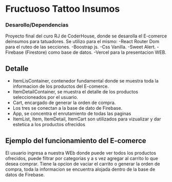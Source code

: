 # Fructuoso Tattoo Insumos
### Desarollo/Dependencias
Proyecto final del curo RJ de CoderHouse, donde se desarolla el E-comerce deinsumos para tatuadores.
Se utilizo para el mismo:
-React Router Dom para el ruteo de las secciones.
-Boostrap js.
-Css Vanilla.
-Sweet Alert.
-Firebase (Firestore) como base de datos.
-Vercel para la presentacion WEB.
## Detalle

- ItemLisContainer, contenedor fundamental donde se muestra toda la informacion de    los productos del E-comerce.
- ItemDetailContainer, se muestra el detalle de los productos seleccioneados por el   usuario.
- Cart, encargado de generar la orden de compra.
- Los tres se conectan a la base de dato de Firebase.
- App, se concentra el enrutamiento de todas las paginas
- ItemList, Item, ItemDetail, ItemCart son utilizados para vizualizar y dar estetica   a los productos ofrecidos

## Ejemplo del funcionamiento del E-comerce
El usuario ingresa a nuestra WEb donde puede ver todos los productos ofrecidos, puede filtrar por categorias y a s vez agregar al carrito lo que desea comprar.
Tiene la opcion de vaciar el carrito o generar la orden de compra, toda la informacion se encuentra alojada dentro de la base de datos de Firebase.